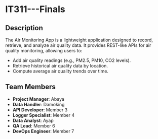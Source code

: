 # IT311---Finals
## Description
The Air Monitoring App is a lightweight application designed to record, retrieve, and analyze air quality data. 
It provides REST-like APIs for air quality monitoring, allowing users to:
- Add air quality readings (e.g., PM2.5, PM10, CO2 levels).
- Retrieve historical air quality data by location.
- Compute average air quality trends over time.
## Team Members
- **Project Manager**: Abaya
- **Data Handler**: Damoking
- **API Developer**: Member 3
- **Logger Specialist**: Member 4
- **Data Analyst**: Ayap
- **QA Lead**: Member 6
- **DevOps Engineer**: Member 7
